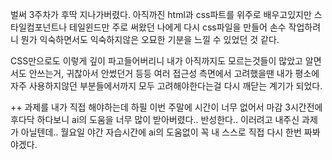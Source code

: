 벌써 3주차가 후딱 지나가버렸다.
아직까진 html과 css파트를 위주로 배우고있지만 스타일컴포넌트나 테일윈드만 주로 써왔던 나에게 다시 css파일을 만들어 손수 작업하려니 뭔가 익숙하면서도 익숙하지않은 오묘한 기분을 느낄 수 있었던 것 같다.

CSS만으로도 이렇게 깊이 파고들어버리니 내가 아직까지도 모르는것들이 많았고 알면서도 안쓰는거, 귀찮아서 안썼던거 등등 여러 접근성 측면에서 고려했을땐 내가 평소에 자주 사용하지않던 부분들에서까지 모두 고려해야한다는걸 다시 깨닫는 계기가 되었다.

++ 과제를 내가 직접 해야하는데 하필 이번 주말에 시간이 너무 없어서 마감 3시간전에 후다닥 하다보니 ai의 도움을 너무 많이 받아버렸다.. 반성한다.. 이러려고 내주신 과제가 아닐텐데.. 월요일 야간 자습시간에 ai의 도움없이 꼭 내 스스로 직접 다시 한번 짜봐야겠다.
